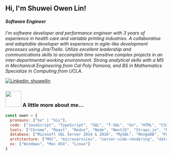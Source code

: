 <h2> Hi, I'm Shuwei Owen Lin!</h2>
<p>
  <em>
    <h4>Software Engineer</h4>
    <p>I'm software developer and performance engineer with 3 years of experience in health care and variable printing industries. A collaborative and adaptable developer with experience in agile-like development processes using Jira/Trello. Utilize excellent leadership and communications skills to accomplish time sensitive complex projects in an inter-departmental working environment. Strong analytical skills with a MS in Mechanical Engineering from Cal Poly Pomona, and BS in Mathematics Specialize in Computing from UCLA. </p>
  </em>
</p>

[![Linkedin: shuweilin](https://img.shields.io/badge/LinkedIn-shuweilin-blue?style=flat-square&logo=Linkedin&logoColor=white&link=https://www.linkedin.com/in/shuwei-lin/)](https://www.linkedin.com/in/shuwei-lin/)


### <img src="https://media.giphy.com/media/VgCDAzcKvsR6OM0uWg/giphy.gif" width="50"> A little more about me...  

```javascript
const owen = {
  pronouns: ["he" | "his"],
  code: ["JavaScript", "TypeScript", "SQL", "T-SQL", "Go", "HTML", "CSS", "Java", "C++"],
  tools: ["Chrome", "React", "Redux", "Node", "NextJS", "Strapi.io", "NGINX", "GraphQL", "SSIS", "SSRS", "SSMS"],
  database: ["Micosoft SQL Server 2014 & 2016", "MySQL", "MongoDB", "PostgreSQL"],
  architecture: ["MVC", "microservices", "server-side-rendering", "database performance optimization"],
  os: ["Windows", "Mac OSX", "Linux"]
}
```





<!--
**owen10253/owen10253** is a ✨ _special_ ✨ repository because its `README.md` (this file) appears on your GitHub profile.

Here are some ideas to get you started:

- 🔭 I’m currently working on ...
- 🌱 I’m currently learning ...
- 👯 I’m looking to collaborate on ...
- 🤔 I’m looking for help with ...
- 💬 Ask me about ...
- 📫 How to reach me: ...
- 😄 Pronouns: ...
- ⚡ Fun fact: ...
-->
